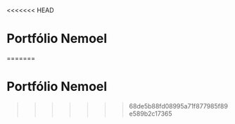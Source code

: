 <<<<<<< HEAD
# Portfólio Nemoel
=======
# Portfólio Nemoel
>>>>>>> 68de5b88fd08995a71f877985f89e589b2c17365
